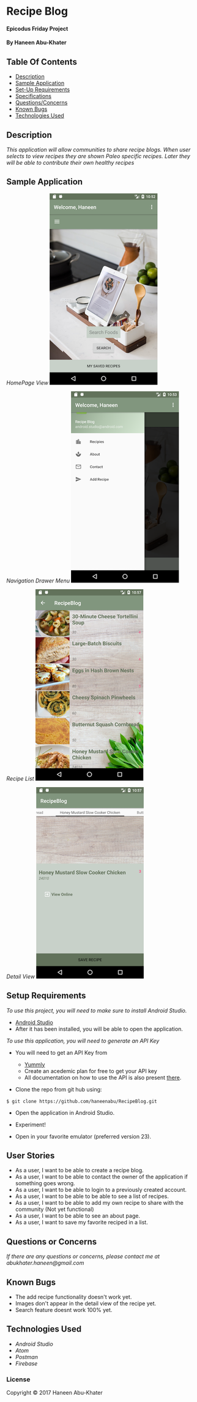 # Recipe Blog

#### Epicodus Friday Project

#### By Haneen Abu-Khater

## Table Of Contents

* [Description](#description)
* [Sample Application](#view-of-application)
* [Set-Up Requirements](#setup-requirements)
* [Specifications](#specifications)
* [Questions/Concerns](#questions-or-concerns)
* [Known Bugs](#known-bugs)
* [Technologies Used](#technologies-used)

## Description

_This application will allow communities to share recipe blogs. When user selects to view recipes they are shown Paleo specific recipes. Later they will be able to contribute their own healthy recipes_


## Sample Application
_HomePage View_
![HomePage](images/homepage.png)

_Navigation Drawer Menu_
![NavDrawer](images/NavDrawer.png)

_Recipe List_
![RecipeList](images/recipeList.png)

_Detail View_
![DetailView](images/detailView.png)


## Setup Requirements

_To use this project, you will need to make sure to install Android Studio._
* [Android Studio](https://developer.android.com/studio/index.html)
* After it has been installed, you will be able to open the application.

_To use this application, you will need to generate an API Key_
* You will need to get an API Key from
  * [Yummly](https://developer.yummly.com/#plans)
  * Create an acedemic plan for free to get your API key
  * All documentation on how to use the API is also present [there](https://developer.yummly.com/documentation).

* Clone the repo from git hub using:
````
$ git clone https://github.com/haneenabu/RecipeBlog.git
````
* Open the application in Android Studio.
* Experiment!

* Open in your favorite emulator (preferred version 23).


## User Stories
* As a user, I want to be able to create a recipe blog.
* As a user, I want to be able to contact the owner of the application if something goes wrong.
* As a user, I want to be able to login to a previously created account.
* As a user, I want to be able to be able to see a list of recipes.
* As a user, I want to be able to add my own recipe to share with the community (Not yet functional)
* As a user, I want to be able to see an about page.
* As a user, I want to save my favorite reciped in a list.


## Questions or Concerns ##
_If there are any questions or concerns, please contact me at abukhater.haneen@gmail.com_

## Known Bugs
* The add recipe functionality doesn't work yet.
* Images don't appear in the detail view of the recipe yet.
* Search feature doesnt work 100% yet.


## Technologies Used

* _Android Studio_
* _Atom_
* _Postman_
* _Firebase_



### License

Copyright &copy; 2017 Haneen Abu-Khater
